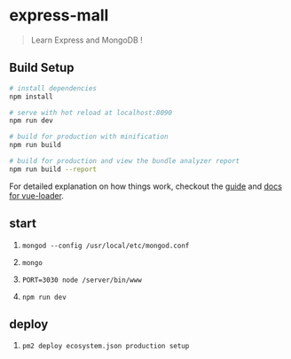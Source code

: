 # express-mall

> Learn Express and MongoDB !

## Build Setup

``` bash
# install dependencies
npm install

# serve with hot reload at localhost:8090
npm run dev

# build for production with minification
npm run build

# build for production and view the bundle analyzer report
npm run build --report
```

For detailed explanation on how things work, checkout the [guide](http://vuejs-templates.github.io/webpack/) and [docs for vue-loader](http://vuejs.github.io/vue-loader).

## start 

1. `mongod --config /usr/local/etc/mongod.conf`

2. `mongo`

3. `PORT=3030 node /server/bin/www`

4. `npm run dev`

## deploy

1. `pm2 deploy ecosystem.json production setup`